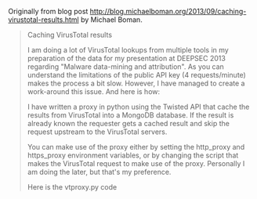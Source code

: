 Originally from blog post http://blog.michaelboman.org/2013/09/caching-virustotal-results.html by Michael Boman.

<blockquote>
 Caching VirusTotal results


 I am doing a lot of  VirusTotal lookups from multiple tools in my preparation of the data for my presentation at DEEPSEC 2013 regarding "Malware data-mining and attribution". As you can understand the limitations of the public API key (4 requests/minute) makes the process a bit slow. However, I have managed to create a work-around this issue. And here is how:

 I have written a proxy in python using the Twisted API that cache the results from VirusTotal into a MongoDB database. If the result is already known the requester gets a cached result and skip the request upstream to the VirusTotal servers.

 You can make use of the proxy either by setting the http\_proxy and https\_proxy environment variables, or by changing the script that makes the VirusTotal request to make use of the proxy. Personally I am doing the later, but that's my preference.

 Here is the vtproxy.py code
</blockquote>
